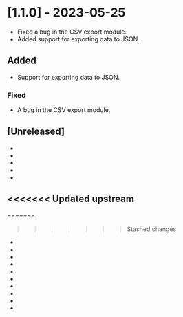 # [1.1.0] - 2023-05-25

- Fixed a bug in the CSV export module.
- Added support for exporting data to JSON.

## Added

- Support for exporting data to JSON.

### Fixed

- A bug in the CSV export module.

## [Unreleased]
- 
- 
- 
- 
- 
<<<<<<< Updated upstream
- 
=======
>>>>>>> Stashed changes

-
-
-
-
-
-
-
-
-
-
